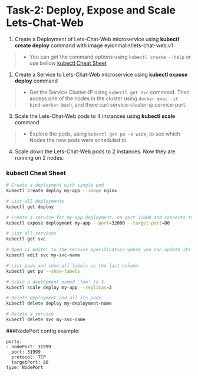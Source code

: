 # Task-2: Deploy, Expose and Scale Lets-Chat-Web
1. Create a Deployment of Lets-Chat-Web microservice using **kubectl create deploy** command with image eylonmalin/lets-chat-web:v1
  > * You can get the command options using ` kubectl create --help ` or use bellow [kubectl Cheat Sheet](#kubectl-cheat-sheet)
1. Create a Service to Lets-Chat-Web microservice using **kubectl expose deploy** command
  > * Get the Service Cluster-IP using `kubectl get svc` command. Then access one of the nodes in the cluster using `docker exec -it kind-worker bash`, and there curl service-cluster-ip:service-port.
3. Scale the Lets-Chat-Web pods to 4 instances using  **kubectl scale** command
  > * Explore the pods, using `kubectl get po -o wide`, to see which Nodes the new pods were scheduled to.
4. Scale down the Lets-Chat-Web pods to 2 instances. Now they are running on 2 nodes.

### kubectl Cheat Sheet
  ```bash
# Create a deployment with single pod
kubectl create deploy my-app --image nginx

# List all deployments
kubectl get deploy

# Create a service for my-app deployment, on port 32000 and connects to the containers on port 80.
kubectl expose deployment my-app --port=32000 --target-port=80

# List all services
kubectl get svc

# Open vi editor to the service specification where you can update its state
kubectl edit svc my-svc-name

# List pods and show all labels as the last column
kubectl get po --show-labels

# Scale a deployment named 'foo' to 3.
kubectl scale deploy my-app --replicas=3

# Delete deployment and all its pods
kubectl delete deploy my-deployment-name

# Delete a service
kubectl delete svc my-svc-name

```

###NodePort config example:
```
ports:
- nodePort: 31999
  port: 31999
  protocol: TCP
  targetPort: 80
type: NodePort
```